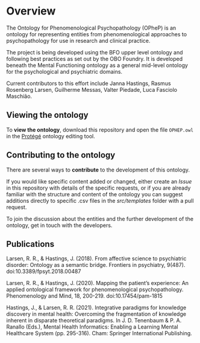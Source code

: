 # Overview

The Ontology for Phenomenological Psychopathology (OPheP) is an ontology for representing entities from phenomenological approaches to psychopathology for use in research and clinical practice. 

The project is being developed using the BFO upper level ontology and following best practices as set out by the OBO Foundry. It is developed beneath the Mental Functioning ontology as a general mid-level ontology for the psychological and psychiatric domains. 

Current contributors to this effort include Janna Hastings, Rasmus Rosenberg Larsen, Guilherme Messas, Valter Piedade, Luca Fasciolo Maschião. 

## Viewing the ontology

To **view the ontology**, download this repository and open the file `OPHEP.owl` in the [Protégé](https://protege.stanford.edu/) ontology editing tool. 


## Contributing to the ontology

There are several ways to **contribute** to the development of this ontology.  

If you would like specific content added or changed, either create an *Issue* in this repository with details of the specific requests, or if you are already familiar with the structure and content of the ontology you can suggest additions directly to specific .csv files in the *src/templates* folder with a pull request. 

To join the discussion about the entities and the further development of the ontology, get in touch with the developers. 

## Publications


Larsen, R. R., & Hastings, J. (2018). From affective science to psychiatric disorder: Ontology as a semantic bridge. Frontiers in psychiatry, 9(487). doi:10.3389/fpsyt.2018.00487

Larsen, R. R., & Hastings, J. (2020). Mapping the patient’s experience: An applied ontological framework for phenomenological psychopathology. Phenomenology and Mind, 18, 200-219. doi:10.17454/pam-1815

Hastings, J., & Larsen, R. R. (2021). Integrative paradigms for knowledge discovery in mental health: Overcoming the fragmentation of knowledge inherent in disparate theoretical paradigms. In J. D. Tenenbaum & P. A. Ranallo (Eds.), Mental Health Informatics: Enabling a Learning Mental Healthcare System (pp. 295-316). Cham: Springer International Publishing.




